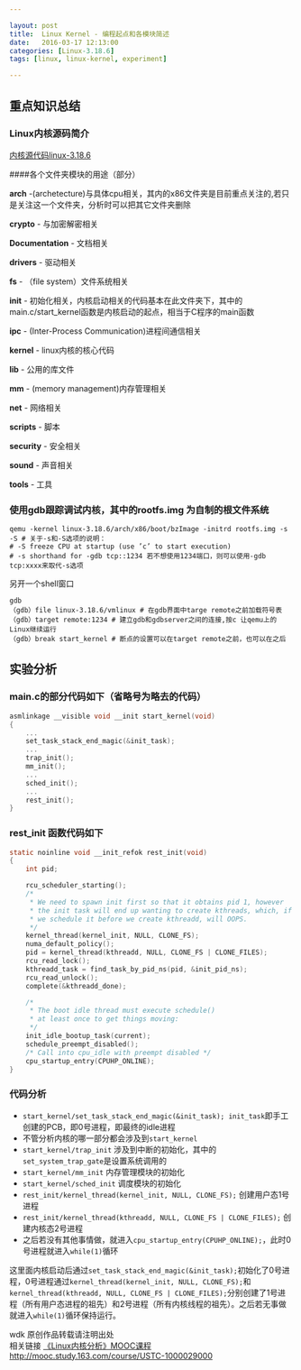 ```yaml
---

layout: post
title:  Linux Kernel - 编程起点和各模块简述
date:   2016-03-17 12:13:00
categories: [Linux-3.18.6]
tags: [linux, linux-kernel, experiment]

---
```


## 重点知识总结

### Linux内核源码简介

[内核源代码linux-3.18.6][1]

####各个文件夹模块的用途（部分）

**arch** -(archetecture)与具体cpu相关，其内的x86文件夹是目前重点关注的,若只是关注这一个文件夹，分析时可以把其它文件夹删除

**crypto** - 与加密解密相关

**Documentation** - 文档相关

**drivers** - 驱动相关

**fs** - （file system）文件系统相关

**init** - 初始化相关，内核启动相关的代码基本在此文件夹下，其中的main.c/start_kernel函数是内核启动的起点，相当于C程序的main函数

**ipc** - (Inter-Process Communication)进程间通信相关

**kernel** - linux内核的核心代码

**lib** - 公用的库文件

**mm** - (memory management)内存管理相关

**net** - 网络相关

**scripts** - 脚本

**security** - 安全相关

**sound** - 声音相关

**tools** - 工具

### 使用gdb跟踪调试内核，其中的rootfs.img 为自制的根文件系统

```
qemu -kernel linux-3.18.6/arch/x86/boot/bzImage -initrd rootfs.img -s -S # 关于-s和-S选项的说明：
# -S freeze CPU at startup (use ’c’ to start execution)
# -s shorthand for -gdb tcp::1234 若不想使用1234端口，则可以使用-gdb tcp:xxxx来取代-s选项
```

另开一个shell窗口

```
gdb
（gdb）file linux-3.18.6/vmlinux # 在gdb界面中targe remote之前加载符号表
（gdb）target remote:1234 # 建立gdb和gdbserver之间的连接,按c 让qemu上的Linux继续运行
（gdb）break start_kernel # 断点的设置可以在target remote之前，也可以在之后
```

## 实验分析
### main.c的部分代码如下（省略号为略去的代码）

``` C
asmlinkage __visible void __init start_kernel(void)
{
    ...
    set_task_stack_end_magic(&init_task);
    ...
    trap_init();
    mm_init();
    ...
    sched_init();
    ...
    rest_init();
}
```

### rest_init 函数代码如下

``` C
static noinline void __init_refok rest_init(void)
{
    int pid;

    rcu_scheduler_starting();
    /*
     * We need to spawn init first so that it obtains pid 1, however
     * the init task will end up wanting to create kthreads, which, if
     * we schedule it before we create kthreadd, will OOPS.
     */
    kernel_thread(kernel_init, NULL, CLONE_FS);
    numa_default_policy();
    pid = kernel_thread(kthreadd, NULL, CLONE_FS | CLONE_FILES);
    rcu_read_lock();
    kthreadd_task = find_task_by_pid_ns(pid, &init_pid_ns);
    rcu_read_unlock();
    complete(&kthreadd_done);

    /*
     * The boot idle thread must execute schedule()
     * at least once to get things moving:
     */
    init_idle_bootup_task(current);
    schedule_preempt_disabled();
    /* Call into cpu_idle with preempt disabled */
    cpu_startup_entry(CPUHP_ONLINE);
}
```

### 代码分析

- `start_kernel/set_task_stack_end_magic(&init_task); init_task`即手工创建的PCB，即0号进程，即最终的idle进程
- 不管分析内核的哪一部分都会涉及到`start_kernel`
- `start_kernel/trap_init` 涉及到中断的初始化，其中的`set_system_trap_gate`是设置系统调用的
- `start_kernel/mm_init` 内存管理模块的初始化
- `start_kernel/sched_init` 调度模块的初始化
- `rest_init/kernel_thread(kernel_init, NULL, CLONE_FS);` 创建用户态1号进程
- `rest_init/kernel_thread(kthreadd, NULL, CLONE_FS | CLONE_FILES);` 创建内核态2号进程
- 之后若没有其他事情做，就进入`cpu_startup_entry(CPUHP_ONLINE);`，此时0号进程就进入`while(1)`循环

这里面内核启动后通过`set_task_stack_end_magic(&init_task);`初始化了0号进程，0号进程通过`kernel_thread(kernel_init, NULL, CLONE_FS);`和`kernel_thread(kthreadd, NULL, CLONE_FS | CLONE_FILES);`分别创建了1号进程（所有用户态进程的祖先）和2号进程（所有内核线程的祖先）。之后若无事做就进入`while(1)`循环保持运行。

wdk 原创作品转载请注明出处  
相关链接 [《Linux内核分析》MOOC课程http://mooc.study.163.com/course/USTC-1000029000][2]

[1]: http://codelab.shiyanlou.com/xref/linux-3.18.6/
[2]: http://mooc.study.163.com/course/USTC-1000029000
